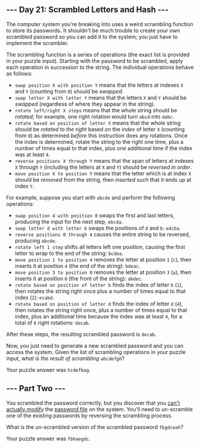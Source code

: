 ## --- Day 21: Scrambled Letters and Hash ---

The computer system you're breaking into uses a <span title="I do not like them, Security-Account-Manager-I-Am! I do not like scrambled letters and hash!">weird scrambling function</span> to store its passwords. It shouldn't be much trouble to create your own scrambled password so you can add it to the system; you just have to implement the scrambler.

The scrambling function is a series of operations (the exact list is provided in your puzzle input). Starting with the password to be scrambled, apply each operation in succession to the string. The individual operations behave as follows:

*   `swap position X with position Y` means that the letters at indexes `X` and `Y` (counting from `0`) should be _swapped_.
*   `swap letter X with letter Y` means that the letters `X` and `Y` should be _swapped_ (regardless of where they appear in the string).
*   `rotate left/right X steps` means that the whole string should be _rotated_; for example, one right rotation would turn `abcd` into `dabc`.
*   `rotate based on position of letter X` means that the whole string should be _rotated to the right_ based on the _index_ of letter `X` (counting from `0`) as determined _before_ this instruction does any rotations. Once the index is determined, rotate the string to the right one time, plus a number of times equal to that index, plus one additional time if the index was at least `4`.
*   `reverse positions X through Y` means that the span of letters at indexes `X` through `Y` (including the letters at `X` and `Y`) should be _reversed in order_.
*   `move position X to position Y` means that the letter which is at index `X` should be _removed_ from the string, then _inserted_ such that it ends up at index `Y`.

For example, suppose you start with `abcde` and perform the following operations:

*   `swap position 4 with position 0` swaps the first and last letters, producing the input for the next step, `ebcda`.
*   `swap letter d with letter b` swaps the positions of `d` and `b`: `edcba`.
*   `reverse positions 0 through 4` causes the entire string to be reversed, producing `abcde`.
*   `rotate left 1 step` shifts all letters left one position, causing the first letter to wrap to the end of the string: `bcdea`.
*   `move position 1 to position 4` removes the letter at position `1` (`c`), then inserts it at position `4` (the end of the string): `bdeac`.
*   `move position 3 to position 0` removes the letter at position `3` (`a`), then inserts it at position `0` (the front of the string): `abdec`.
*   `rotate based on position of letter b` finds the index of letter `b` (`1`), then rotates the string right once plus a number of times equal to that index (`2`): `ecabd`.
*   `rotate based on position of letter d` finds the index of letter `d` (`4`), then rotates the string right once, plus a number of times equal to that index, plus an additional time because the index was at least `4`, for a total of `6` right rotations: `decab`.

After these steps, the resulting scrambled password is `decab`.

Now, you just need to generate a new scrambled password and you can access the system. Given the list of scrambling operations in your puzzle input, _what is the result of scrambling `abcdefgh`_?

Your puzzle answer was `hcdefbag`.

## --- Part Two ---

You scrambled the password correctly, but you discover that you [can't actually modify](https://en.wikipedia.org/wiki/File_system_permissions) the [password file](https://en.wikipedia.org/wiki/Passwd) on the system. You'll need to un-scramble one of the existing passwords by reversing the scrambling process.

What is the un-scrambled version of the scrambled password `fbgdceah`?

Your puzzle answer was `fbhaegdc`.